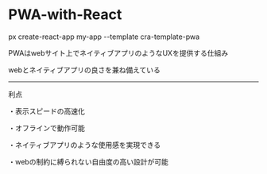 # PWA-with-React

px create-react-app my-app --template cra-template-pwa

PWAはwebサイト上でネイティブアプリのようなUXを提供する仕組み

webとネイティブアプリの良さを兼ね備えている

____________________________________________________________

利点

・表示スピードの高速化

・オフラインで動作可能

・ネイティブアプリのような使用感を実現できる

・webの制約に縛られない自由度の高い設計が可能
